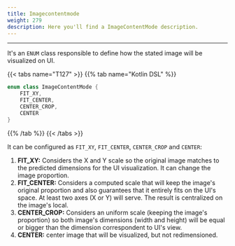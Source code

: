 ```yaml
---
title: Imagecontentmode
weight: 279
description: Here you'll find a ImageContentMode description.
---
```


---

It's an `ENUM` class responsible to define how the stated image will be visualized on UI.

{{< tabs name="T127" >}}
{{% tab name="Kotlin DSL" %}}
```kotlin
enum class ImageContentMode {
    FIT_XY,
    FIT_CENTER,
    CENTER_CROP,
    CENTER
}
```
{{% /tab %}}
{{< /tabs >}}

It can be configured as `FIT_XY`, `FIT_CENTER`, `CENTER_CROP` and `CENTER`: 

1. **FIT\_XY:** Considers the X and Y scale so the original image matches to the predicted dimensions for the UI visualization. It can change the image proportion. 
2. **FIT\_CENTER:** Considers a computed scale that will keep the image's original proportion and also guarantees that it entirely fits on the UI's space. At least two axes \(X or Y\) will serve. The result is centralized on the image's local. 
3. **CENTER\_CROP:** Considers an uniform scale \(keeping the image's proportion\) so both image's dimensions \(width and height\) will be equal or bigger than the dimension correspondent to UI's view. 
4. **CENTER:** center image that will be visualized, but not redimensioned.
